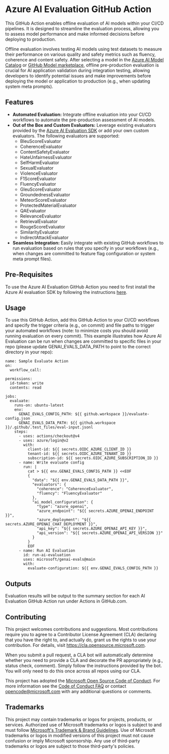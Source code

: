# Azure AI Evaluation GitHub Action

This GitHub Action enables offline evaluation of AI models within your CI/CD pipelines. It is designed to streamline the evaluation process, allowing you to assess model performance and make informed decisions before deploying to production. 

Offline evaluation involves testing AI models using test datasets to measure their performance on various quality and safety metrics such as fluency, coherence and content safety. After selecting a model in the [Azure AI Model Catalog](https://azure.microsoft.com/en-us/products/ai-model-catalog?msockid=1f44c87dd9fa6d1e257fdd6dd8406c42) or [GitHub Model marketplace](https://github.com/marketplace/models), offline pre-production evaluation is crucial for AI application validation during integration testing, allowing developers to identify potential issues and make improvements before deploying the model or application to production (e.g., when updating system meta prompts). 

## Features
* **Automated Evaluation:** Integrate offline evaluation into your CI/CD workflows to automate the pre-production assessment of AI models. 
* **Out of the Box and Custom Evaluators:** Leverage existing evaluators provided by the [Azure AI Evaluation SDK](https://learn.microsoft.com/en-us/azure/ai-studio/how-to/develop/evaluate-sdk) or add your own custom evaluators. The following evaluators are supported: 
  * BleuScoreEvaluator
  * CoherenceEvaluator 
  * ContentSafetyEvaluator 
  * HateUnfairnessEvaluator 
  * SelfHarmEvaluator 
  * SexualEvaluator 
  * ViolenceEvaluator 
  * F1ScoreEvaluator 
  * FluencyEvaluator 
  * GleuScoreEvaluator 
  * GroundednessEvaluator 
  * MeteorScoreEvaluator 
  * ProtectedMaterialEvaluator 
  * QAEvaluator 
  * RelevanceEvaluator 
  * RetrievalEvaluator 
  * RougeScoreEvaluator 
  * SimilarityEvaluator 
  * IndirectAttackEvaluator 
* **Seamless Integration:** Easily integrate with existing GitHub workflows to run evaluation based on rules that you specify in your workflows (e.g., when changes are committed to feature flag configuration or system meta prompt files). 

## Pre-Requisites
To use the Azure AI Evaluation GitHub Action you need to first install the Azure AI evaluation SDK by following the instructions [here](https://learn.microsoft.com/en-us/azure/ai-studio/how-to/develop/evaluate-sdk#getting-started). 

## Usage
To use this GitHub Action, add this GitHub Action to your CI/CD workflows and specify the trigger criteria (e.g., on commit) and file paths to trigger your automated workflows (note: to minimize costs you should avoid running evaluation on every commit). This example illustrates how Azure AI Evaluation can be run when changes are committed to specific files in your repo (please update GENAI_EVALS_DATA_PATH to point to the correct directory in your repo):

```
name: Sample Evaluate Action
on:
  workflow_call:

permissions:
  id-token: write
  contents: read

jobs:
  evaluate:
    runs-on: ubuntu-latest
    env:
      GENAI_EVALS_CONFIG_PATH: ${{ github.workspace }}/evaluate-config.json
      GENAI_EVALS_DATA_PATH: ${{ github.workspace }}/.github/.test_files/eval-input.jsonl
    steps:
      - uses: actions/checkout@v4
      - uses: azure/login@v2
        with:
          client-id: ${{ secrets.OIDC_AZURE_CLIENT_ID }}
          tenant-id: ${{ secrets.OIDC_AZURE_TENANT_ID }}
          subscription-id: ${{ secrets.OIDC_AZURE_SUBSCRIPTION_ID }}
      - name: Write evaluate config
        run: |
          cat > ${{ env.GENAI_EVALS_CONFIG_PATH }} <<EOF
          {
            "data": "${{ env.GENAI_EVALS_DATA_PATH }}",
            "evaluators": {
              "coherence": "CoherenceEvaluator",
              "fluency": "FluencyEvaluator"
            },
            "ai_model_configuration": {
              "type": "azure_openai",
              "azure_endpoint": "${{ secrets.AZURE_OPENAI_ENDPOINT }}",
              "azure_deployment": "${{ secrets.AZURE_OPENAI_CHAT_DEPLOYMENT }}",
              "api_key": "${{ secrets.AZURE_OPENAI_API_KEY }}",
              "api_version": "${{ secrets.AZURE_OPENAI_API_VERSION }}"
            }
          }
          EOF
      - name: Run AI Evaluation
        id: run-ai-evaluation
        uses: microsoft/genai-evals@main
        with:
          evaluate-configuration: ${{ env.GENAI_EVALS_CONFIG_PATH }}
```
## Outputs
Evaluation results will be output to the summary section for each AI Evaluation GitHub Action run under Actions in GitHub.com.

## Contributing

This project welcomes contributions and suggestions.  Most contributions require you to agree to a
Contributor License Agreement (CLA) declaring that you have the right to, and actually do, grant us
the rights to use your contribution. For details, visit https://cla.opensource.microsoft.com.

When you submit a pull request, a CLA bot will automatically determine whether you need to provide
a CLA and decorate the PR appropriately (e.g., status check, comment). Simply follow the instructions
provided by the bot. You will only need to do this once across all repos using our CLA.

This project has adopted the [Microsoft Open Source Code of Conduct](https://opensource.microsoft.com/codeofconduct/).
For more information see the [Code of Conduct FAQ](https://opensource.microsoft.com/codeofconduct/faq/) or
contact [opencode@microsoft.com](mailto:opencode@microsoft.com) with any additional questions or comments.

## Trademarks

This project may contain trademarks or logos for projects, products, or services. Authorized use of Microsoft 
trademarks or logos is subject to and must follow 
[Microsoft's Trademark & Brand Guidelines](https://www.microsoft.com/en-us/legal/intellectualproperty/trademarks/usage/general).
Use of Microsoft trademarks or logos in modified versions of this project must not cause confusion or imply Microsoft sponsorship.
Any use of third-party trademarks or logos are subject to those third-party's policies.
